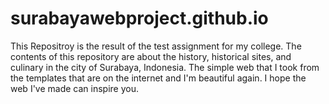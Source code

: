 # surabayawebproject.github.io
This Repositroy is the result of the test assignment for my college. The contents of this repository are about the history, historical sites, and culinary in the city of Surabaya, Indonesia. The simple web that I took from the templates that are on the internet and I'm beautiful again. I hope the web I've made can inspire you.
